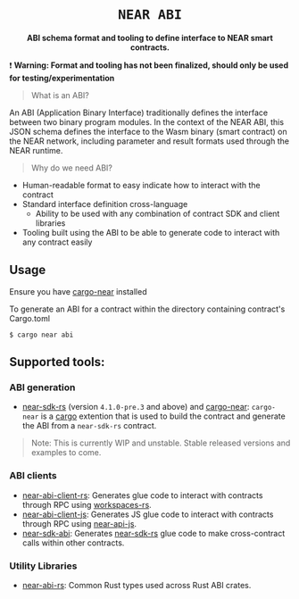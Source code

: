 <div align="center">

  <h1><code>NEAR ABI</code></h1>

  <p>
    <strong>ABI schema format and tooling to define interface to NEAR smart contracts.</strong>
  </p>
</div>

❗ **Warning: Format and tooling has not been finalized, should only be used for testing/experimentation**

> What is an ABI?

An ABI (Application Binary Interface) traditionally defines the interface between two binary program modules. In the context of the NEAR ABI, this JSON schema defines the interface to the Wasm binary (smart contract) on the NEAR network, including parameter and result formats used through the NEAR runtime.

> Why do we need ABI?

- Human-readable format to easy indicate how to interact with the contract
- Standard interface definition cross-language
  - Ability to be used with any combination of contract SDK and client libraries
- Tooling built using the ABI to be able to generate code to interact with any contract easily

## Usage
Ensure you have [cargo-near](https://github.com/near/cargo-near/blob/main/README.md) installed

To generate an ABI for a contract within the directory containing contract's Cargo.toml

```console
$ cargo near abi
```

## Supported tools:

### ABI generation

- [near-sdk-rs](https://github.com/near/near-sdk-rs) (version `4.1.0-pre.3` and above) and [cargo-near](https://github.com/near/cargo-near): `cargo-near` is a [cargo](https://doc.rust-lang.org/cargo/) extention that is used to build the contract and generate the ABI from a `near-sdk-rs` contract.

> Note: This is currently WIP and unstable. Stable released versions and examples to come.

### ABI clients
- [near-abi-client-rs](https://github.com/near/near-abi-client-rs): Generates glue code to interact with contracts through RPC using [workspaces-rs](https://github.com/near/workspaces-rs).
- [near-abi-client-js](https://github.com/near/near-abi-client-js): Generates JS glue code to interact with contracts through RPC using [near-api-js](https://github.com/near/near-api-js).
- [near-sdk-abi](https://github.com/near/near-sdk-abi): Generates [near-sdk-rs](https://github.com/near/near-sdk-rs) glue code to make cross-contract calls within other contracts.

### Utility Libraries
- [near-abi-rs](https://github.com/near/near-abi-rs): Common Rust types used across Rust ABI crates.
